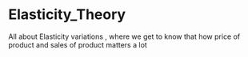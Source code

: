 # Elasticity_Theory
All about Elasticity variations , where we get to know that how price of product and sales of product matters a lot 
